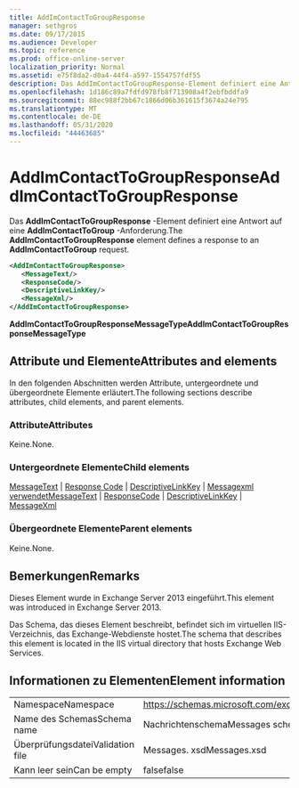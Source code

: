 ```yaml
---
title: AddImContactToGroupResponse
manager: sethgros
ms.date: 09/17/2015
ms.audience: Developer
ms.topic: reference
ms.prod: office-online-server
localization_priority: Normal
ms.assetid: e75f8da2-d0a4-44f4-a597-1554757fdf55
description: Das AddImContactToGroupResponse-Element definiert eine Antwort auf eine AddImContactToGroup-Anforderung.
ms.openlocfilehash: 1d186c89a7fdfd978fb8f713908a4f2ebfbddfa9
ms.sourcegitcommit: 88ec988f2bb67c1866d06b361615f3674a24e795
ms.translationtype: MT
ms.contentlocale: de-DE
ms.lasthandoff: 05/31/2020
ms.locfileid: "44463685"
---
```

# <a name="addimcontacttogroupresponse"></a><span data-ttu-id="d50e1-103">AddImContactToGroupResponse</span><span class="sxs-lookup"><span data-stu-id="d50e1-103">AddImContactToGroupResponse</span></span>

<span data-ttu-id="d50e1-104">Das **AddImContactToGroupResponse** -Element definiert eine Antwort auf eine **AddImContactToGroup** -Anforderung.</span><span class="sxs-lookup"><span data-stu-id="d50e1-104">The **AddImContactToGroupResponse** element defines a response to an **AddImContactToGroup** request.</span></span> 
  
```XML
<AddImContactToGroupResponse>
   <MessageText/>
   <ResponseCode/>
   <DescriptiveLinkKey/>
   <MessageXml/>
</AddImContactToGroupResponse>
```

 <span data-ttu-id="d50e1-105">**AddImContactToGroupResponseMessageType**</span><span class="sxs-lookup"><span data-stu-id="d50e1-105">**AddImContactToGroupResponseMessageType**</span></span>
## <a name="attributes-and-elements"></a><span data-ttu-id="d50e1-106">Attribute und Elemente</span><span class="sxs-lookup"><span data-stu-id="d50e1-106">Attributes and elements</span></span>

<span data-ttu-id="d50e1-107">In den folgenden Abschnitten werden Attribute, untergeordnete und übergeordnete Elemente erläutert.</span><span class="sxs-lookup"><span data-stu-id="d50e1-107">The following sections describe attributes, child elements, and parent elements.</span></span>
  
### <a name="attributes"></a><span data-ttu-id="d50e1-108">Attribute</span><span class="sxs-lookup"><span data-stu-id="d50e1-108">Attributes</span></span>

<span data-ttu-id="d50e1-109">Keine.</span><span class="sxs-lookup"><span data-stu-id="d50e1-109">None.</span></span>
  
### <a name="child-elements"></a><span data-ttu-id="d50e1-110">Untergeordnete Elemente</span><span class="sxs-lookup"><span data-stu-id="d50e1-110">Child elements</span></span>

<span data-ttu-id="d50e1-111">[MessageText](messagetext.md)  |  [Response Code](responsecode.md)  |  [DescriptiveLinkKey](descriptivelinkkey.md)  |  [Messagexml verwendet](messagexml.md)</span><span class="sxs-lookup"><span data-stu-id="d50e1-111">[MessageText](messagetext.md) | [ResponseCode](responsecode.md) | [DescriptiveLinkKey](descriptivelinkkey.md) | [MessageXml](messagexml.md)</span></span>
  
### <a name="parent-elements"></a><span data-ttu-id="d50e1-112">Übergeordnete Elemente</span><span class="sxs-lookup"><span data-stu-id="d50e1-112">Parent elements</span></span>

<span data-ttu-id="d50e1-113">Keine.</span><span class="sxs-lookup"><span data-stu-id="d50e1-113">None.</span></span>
  
## <a name="remarks"></a><span data-ttu-id="d50e1-114">Bemerkungen</span><span class="sxs-lookup"><span data-stu-id="d50e1-114">Remarks</span></span>

<span data-ttu-id="d50e1-115">Dieses Element wurde in Exchange Server 2013 eingeführt.</span><span class="sxs-lookup"><span data-stu-id="d50e1-115">This element was introduced in Exchange Server 2013.</span></span>
  
<span data-ttu-id="d50e1-116">Das Schema, das dieses Element beschreibt, befindet sich im virtuellen IIS-Verzeichnis, das Exchange-Webdienste hostet.</span><span class="sxs-lookup"><span data-stu-id="d50e1-116">The schema that describes this element is located in the IIS virtual directory that hosts Exchange Web Services.</span></span>
  
## <a name="element-information"></a><span data-ttu-id="d50e1-117">Informationen zu Elementen</span><span class="sxs-lookup"><span data-stu-id="d50e1-117">Element information</span></span>

|||
|:-----|:-----|
|<span data-ttu-id="d50e1-118">Namespace</span><span class="sxs-lookup"><span data-stu-id="d50e1-118">Namespace</span></span>  <br/> |https://schemas.microsoft.com/exchange/services/2006/messages  <br/> |
|<span data-ttu-id="d50e1-119">Name des Schemas</span><span class="sxs-lookup"><span data-stu-id="d50e1-119">Schema name</span></span>  <br/> |<span data-ttu-id="d50e1-120">Nachrichtenschema</span><span class="sxs-lookup"><span data-stu-id="d50e1-120">Messages schema</span></span>  <br/> |
|<span data-ttu-id="d50e1-121">Überprüfungsdatei</span><span class="sxs-lookup"><span data-stu-id="d50e1-121">Validation file</span></span>  <br/> |<span data-ttu-id="d50e1-122">Messages. xsd</span><span class="sxs-lookup"><span data-stu-id="d50e1-122">Messages.xsd</span></span>  <br/> |
|<span data-ttu-id="d50e1-123">Kann leer sein</span><span class="sxs-lookup"><span data-stu-id="d50e1-123">Can be empty</span></span>  <br/> |<span data-ttu-id="d50e1-124">false</span><span class="sxs-lookup"><span data-stu-id="d50e1-124">false</span></span>  <br/> |
   

